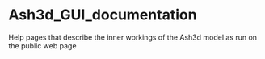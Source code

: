 # Ash3d_GUI_documentation
Help pages that describe the inner workings of the Ash3d model as run on the public web page
